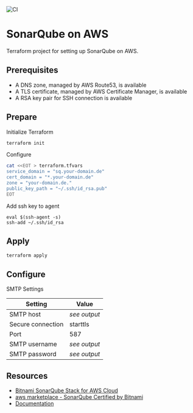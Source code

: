 ![CI](https://github.com/capybara1/Terraform-AwsSonarQube/workflows/CI/badge.svg)

# SonarQube on AWS

Terraform project for setting up SonarQube on AWS.

## Prerequisites

- A DNS zone, managed by AWS Route53, is available
- A TLS certificate, managed by AWS Certificate Manager, is available
- A RSA key pair for SSH connection is available

## Prepare

Initialize Terraform

```sh
terraform init
```

Configure

```sh
cat <<EOT > terraform.tfvars
service_domain = "sq.your-domain.de"
cert_domain = "*.your-domain.de"
zone = "your-domain.de."
public_key_path = "~/.ssh/id_rsa.pub"
EOT
```

Add ssh key to agent

```
eval $(ssh-agent -s)
ssh-add ~/.ssh/id_rsa
```

## Apply

```sh
terraform apply
```

## Configure

SMTP Settings

| Setting           | Value        |
|-------------------|--------------|
| SMTP host         | _see output_ |
| Secure connection | starttls     |
| Port              | 587          |
| SMTP username     | _see output_ |
| SMTP password     | _see output_ |

## Resources

- [Bitnami SonarQube Stack for AWS Cloud](https://docs.bitnami.com/aws/apps/sonarqube/)
- [aws marketplace - SonarQube Certified by Bitnami](https://aws.amazon.com/marketplace/pp/Bitnami-SonarQube-Certified-by-Bitnami/B072N1Q6ZN)
- [Documentation](https://docs.bitnami.com/aws/apps/sonarqube/)
